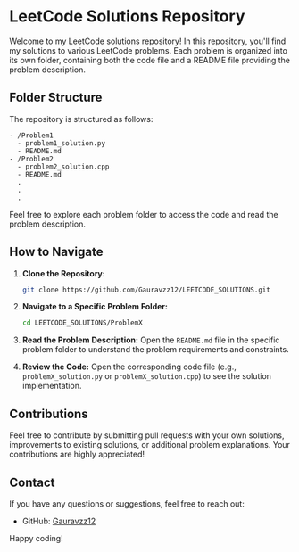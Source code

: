 # LeetCode Solutions Repository

Welcome to my LeetCode solutions repository! In this repository, you'll find my solutions to various LeetCode problems. Each problem is organized into its own folder, containing both the code file and a README file providing the problem description.

## Folder Structure

The repository is structured as follows:

```
- /Problem1
  - problem1_solution.py
  - README.md
- /Problem2
  - problem2_solution.cpp
  - README.md
  .
  .
  .
```

Feel free to explore each problem folder to access the code and read the problem description.

## How to Navigate

1. **Clone the Repository:**
   ```bash
   git clone https://github.com/Gauravzz12/LEETCODE_SOLUTIONS.git
   ```

2. **Navigate to a Specific Problem Folder:**
   ```bash
   cd LEETCODE_SOLUTIONS/ProblemX
   ```

3. **Read the Problem Description:**
   Open the `README.md` file in the specific problem folder to understand the problem requirements and constraints.

4. **Review the Code:**
   Open the corresponding code file (e.g., `problemX_solution.py` or `problemX_solution.cpp`) to see the solution implementation.

## Contributions

Feel free to contribute by submitting pull requests with your own solutions, improvements to existing solutions, or additional problem explanations. Your contributions are highly appreciated!

## Contact

If you have any questions or suggestions, feel free to reach out:

- GitHub: [Gauravzz12](https://github.com/Gauravzz12)

Happy coding!
